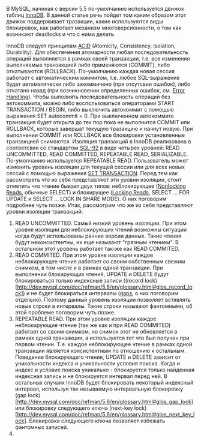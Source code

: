 В MySQL, начиная с версии 5.5 по-умолчанию используется движок таблиц [InnoDB](http://dev.mysql.com/doc/refman/5.6/en/innodb-storage-engine.html). В данной статье речь пойдет том каким образом этот движок поддерживает тразакции, какие используются виды блокировок, как работает механизм многоверсионности, о том как возникают deadlocks и что с ними делать.

InnoDB следует принципам [ACID](http://dev.mysql.com/doc/refman/5.6/en/mysql-acid.html) (Atomicity, Consistency, Isolation, Durability).
Для обеспечения атомарности любая последовательность операций выполняется в рамках своей транзакции, т.е. все изменения выполняемые транзакцией либо применяются (COMMIT), либо откатываются (ROLLBACK). По-умолчанию каждая новая сессия работает с автоматическим коммитом, т.е. любое SQL-выражение будет автоматически либо закоммичено (при отсутсвии ошибок), либо откатано назад (при возникновении определенных ошибок, см. [Error Handling](http://dev.mysql.com/doc/refman/5.6/en/innodb-error-handling.html)). Чтобы выполнять последовательность операций без автокоммита, можно либо воспользоваться операторами START TRANSACTION / BEGIN, либо выключить автокоммит с помощью выражения SET autocommit = 0. При выключенном автокоммите транзакция будет открыта до тех пор пока не выполнится COMMIT или ROLLBACK, которые завершат текущую тразакцию и начнут новую. При выполнении COMMIT или ROLLBACK все блокировки установленные транзакцией снимаются.
Изоляция транзакций в InnoDB реализована в соответсвии со стандартом [SQL-92](http://www.contrib.andrew.cmu.edu/~shadow/sql/sql1992.txt) в виде четырех уровней: READ UNCOMMITTED, READ COMMITTED, REPEATABLE READ, SERIALIZABLE. По-умолчанию используется REPEATABLE READ. Пользователь может изменить уровень изоляции для текущей сессии или для всех новых сессий с помощью выражения [SET TRANSACTION](http://dev.mysql.com/doc/refman/5.6/en/set-transaction.html). Перед тем как рассмотреть что из себя представляют эти уровни изоляции, стоит отметить что чтение бывает двух типов: неблокирующее ([Nonlocking Reads](http://dev.mysql.com/doc/refman/5.6/en/innodb-consistent-read.html), обычные SELECT) и блокирущее ([Locking Reads](http://dev.mysql.com/doc/refman/5.6/en/innodb-locking-reads.html), SELECT ... FOR UPDATE и SELECT ... LOCK IN SHARE MODE). О них поговорим подробнее чуть позже. Итак, рассмотрим что же из себя представляют уровни изоляции транзакций:
1. READ UNCOMMITTED. Самый низкий уровень изоляции. При этом уровне изоляции для неблокирующих чтений возможны ситуации когда будут использованы ранние версии данных. Такие чтения будут неконсистентны, их еще называют "грязным чтением". В остальном этот уровень работает так-же как READ COMMITED.
2. READ COMMITED. При этом уровне изоляции каждое неблокирующее чтение работает со своим собственным свежим снимком, в том числе и в рамках одной транзакции. При выполнении блокирующих чтений, UPDATE и DELETE будут блокироваться только индексные записи ((record lock)[http://dev.mysql.com/doc/refman/5.6/en/glossary.html#glos_record_lock]) и не будет блокираться интервалы ([gaps](http://dev.mysql.com/doc/refman/5.6/en/glossary.html#glos_gap), о них поговорим отдельно). Поэтому данный уровень изоляции позволяет встявлять новые строки в интервалы. Такие строки называют фантомными, об этой проблеме поговорим чуть позже.
3. REPEATABLE READ. При этом уровне изоляции каждое неблокирующие чтение (так же как и при READ COMMITED) работает со своим снимком, но снимок этот не обновляется в рамках одной транзакции, а используется тот что был получен при первом чтении. Т.е. каждое неблокирующее чтение в рамках одной транзакции является консистентным по отношению к остальным. Поведение блокирующего чтения, UPDATE и DELETE зависит от уникальности индекса и уникальности условия поиска. Когда и индекс и условие поиска уникально - блокируется только найденная индексная запись и не блокируется интервал перед ней. В остальных случаях InnoDB будет блокировать некоторый индексный интервал, используя так называемую интервальную блокировку (gap lock)[http://dev.mysql.com/doc/refman/5.6/en/glossary.html#glos_gap_lock] или блокировку следующего ключа (next-key lock)[http://dev.mysql.com/doc/refman/5.6/en/glossary.html#glos_next_key_lock]. Блокировка следующего ключа позволяет избежать фантомных записей.
4. 

